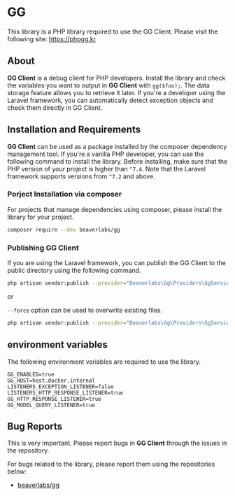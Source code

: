 # GG

This library is a PHP library required to use the GG Client. Please visit the following site: https://phpgg.kr

## About

**GG Client** is a debug client for PHP developers. Install the library and check the variables you want to output in **GG Client** with `gg($foo);`. The data storage feature allows you to retrieve it later. If you're a developer using the Laravel framework, you can automatically detect exception objects and check them directly in GG Client.

## Installation and Requirements

**GG Client** can be used as a package installed by the composer dependency management tool. If you're a vanilla PHP developer, you can use the following command to install the library. Before installing, make sure that the PHP version of your project is higher than `^7.4`. Note that the Laravel framework supports versions from `^7.2` and above.

### Porject Installation via composer

For projects that manage dependencies using composer, please install the library for your project.

```bash
composer require --dev beaverlabs/gg
```

### Publishing GG Client

If you are using the Laravel framework, you can publish the GG Client to the public directory using the following command.

```bash
php artisan vendor:publish --provider="Beaverlabs\Gg\Providers\GgServiceProvider"
```

or

`--force` option can be used to overwrite existing files.

```bash
php artisan vendor:publish --provider="Beaverlabs\Gg\Providers\GgServiceProvider" --force
```

## environment variables

The following environment variables are required to use the library.

```dotenv
GG_ENABLED=true
GG_HOST=host.docker.internal
LISTENERS_EXCEPTION_LISTENER=false
LISTENERS_HTTP_RESPONSE_LISTENER=true
GG_HTTP_RESPONSE_LISTENER=true
GG_MODEL_QUERY_LISTENER=true
```

## Bug Reports

This is very important. Please report bugs in **GG Client** through the issues in the repository.

For bugs related to the library, please report them using the repositories below:

- [beaverlabs/gg](https://github.com/binbyz/gg)
